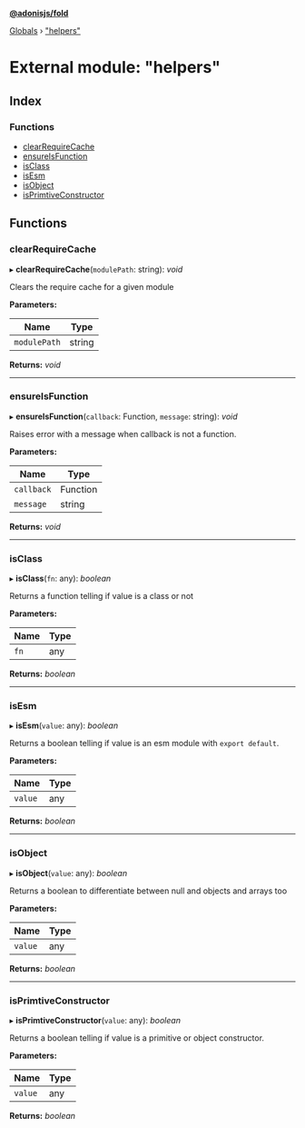 **[@adonisjs/fold](../README.md)**

[Globals](../README.md) › [&quot;helpers&quot;](_helpers_.md)

# External module: "helpers"

## Index

### Functions

* [clearRequireCache](_helpers_.md#clearrequirecache)
* [ensureIsFunction](_helpers_.md#ensureisfunction)
* [isClass](_helpers_.md#isclass)
* [isEsm](_helpers_.md#isesm)
* [isObject](_helpers_.md#isobject)
* [isPrimtiveConstructor](_helpers_.md#isprimtiveconstructor)

## Functions

###  clearRequireCache

▸ **clearRequireCache**(`modulePath`: string): *void*

Clears the require cache for a given module

**Parameters:**

Name | Type |
------ | ------ |
`modulePath` | string |

**Returns:** *void*

___

###  ensureIsFunction

▸ **ensureIsFunction**(`callback`: Function, `message`: string): *void*

Raises error with a message when callback is not
a function.

**Parameters:**

Name | Type |
------ | ------ |
`callback` | Function |
`message` | string |

**Returns:** *void*

___

###  isClass

▸ **isClass**(`fn`: any): *boolean*

Returns a function telling if value is a class or not

**Parameters:**

Name | Type |
------ | ------ |
`fn` | any |

**Returns:** *boolean*

___

###  isEsm

▸ **isEsm**(`value`: any): *boolean*

Returns a boolean telling if value is an esm module
with `export default`.

**Parameters:**

Name | Type |
------ | ------ |
`value` | any |

**Returns:** *boolean*

___

###  isObject

▸ **isObject**(`value`: any): *boolean*

Returns a boolean to differentiate between null and objects
and arrays too

**Parameters:**

Name | Type |
------ | ------ |
`value` | any |

**Returns:** *boolean*

___

###  isPrimtiveConstructor

▸ **isPrimtiveConstructor**(`value`: any): *boolean*

Returns a boolean telling if value is a primitive or object constructor.

**Parameters:**

Name | Type |
------ | ------ |
`value` | any |

**Returns:** *boolean*